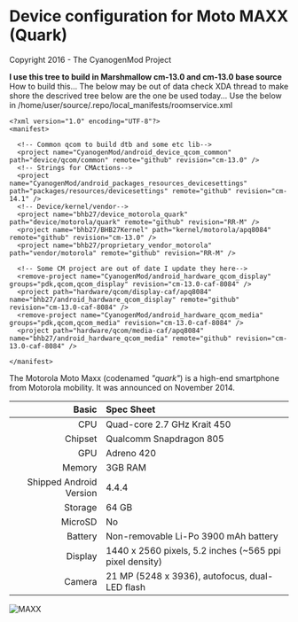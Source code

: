 Device configuration for Moto MAXX (Quark)
==============================
Copyright 2016 - The CyanogenMod Project

**I use this tree to build in Marshmallow cm-13.0 and cm-13.0 base source**
How to build this...
The below may be out of data check XDA thread to make shore the descrived tree below are the one be used today...
Use the below in /home/user/source/.repo/local_manifests/roomservice.xml

	<?xml version="1.0" encoding="UTF-8"?>
	<manifest>

	  <!-- Common qcom to build dtb and some etc lib-->
	  <project name="CyanogenMod/android_device_qcom_common" path="device/qcom/common" remote="github" revision="cm-13.0" />
	  <!-- Strings for CMActions-->
	  <project name="CyanogenMod/android_packages_resources_devicesettings" path="packages/resources/devicesettings" remote="github" revision="cm-14.1" />
	  <!-- Device/kernel/vendor-->
	  <project name="bhb27/device_motorola_quark" path="device/motorola/quark" remote="github" revision="RR-M" />
	  <project name="bhb27/BHB27Kernel" path="kernel/motorola/apq8084" remote="github" revision="cm-13.0" />
	  <project name="bhb27/proprietary_vendor_motorola" path="vendor/motorola" remote="github" revision="RR-M" />

	  <!-- Some CM project are out of date I update they here-->
	  <remove-project name="CyanogenMod/android_hardware_qcom_display" groups="pdk,qcom,qcom_display" revision="cm-13.0-caf-8084" />
	  <project path="hardware/qcom/display-caf/apq8084" name="bhb27/android_hardware_qcom_display" remote="github" revision="cm-13.0-caf-8084" />
	  <remove-project name="CyanogenMod/android_hardware_qcom_media" groups="pdk,qcom,qcom_media" revision="cm-13.0-caf-8084" />
	  <project path="hardware/qcom/media-caf/apq8084" name="bhb27/android_hardware_qcom_media" remote="github" revision="cm-13.0-caf-8084" />

	</manifest>

The Motorola Moto Maxx (codenamed _"quark"_) is a high-end smartphone from Motorola mobility.
It was announced on November 2014.

Basic   | Spec Sheet
-------:|:-------------------------
CPU     | Quad-core 2.7 GHz Krait 450
Chipset | Qualcomm Snapdragon 805
GPU     | Adreno 420
Memory  | 3GB RAM
Shipped Android Version | 4.4.4
Storage | 64 GB
MicroSD | No
Battery | Non-removable Li-Po 3900 mAh battery
Display | 1440 x 2560 pixels, 5.2 inches (~565 ppi pixel density)
Camera  | 21 MP (5248 x 3936), autofocus, dual-LED flash


![MAXX](https://dl.dropboxusercontent.com/u/281742759/maxx/novo-moto-maxx-1.jpg "MAXX")
